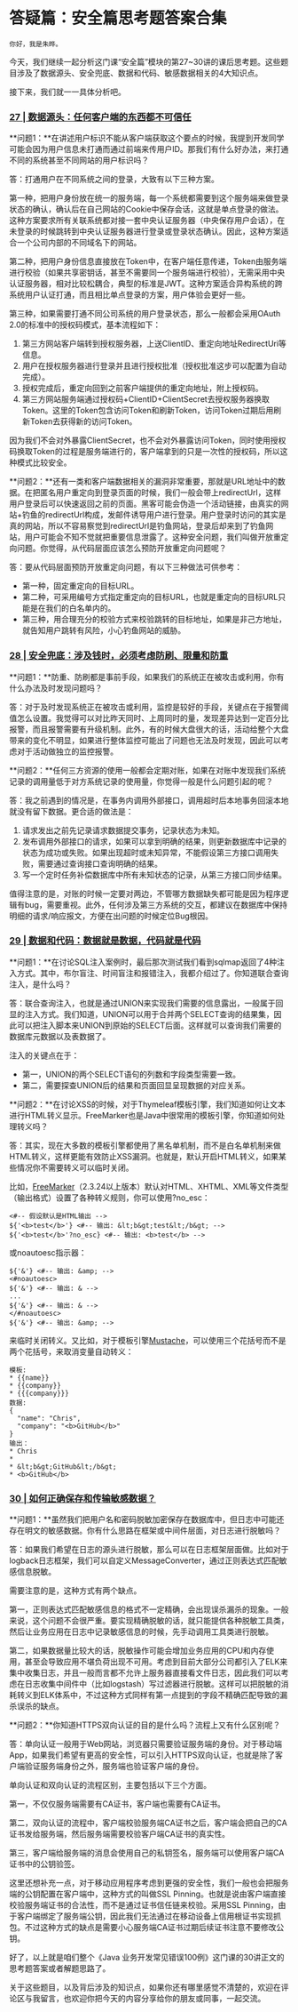 # 答疑篇：安全篇思考题答案合集

    你好，我是朱晔。

今天，我们继续一起分析这门课“安全篇”模块的第27~30讲的课后思考题。这些题目涉及了数据源头、安全兜底、数据和代码、敏感数据相关的4大知识点。

接下来，我们就一一具体分析吧。

### [27 | 数据源头：任何客户端的东西都不可信任](https://time.geekbang.org/column/article/235700)

**问题1：**在讲述用户标识不能从客户端获取这个要点的时候，我提到开发同学可能会因为用户信息未打通而通过前端来传用户ID。那我们有什么好办法，来打通不同的系统甚至不同网站的用户标识吗？

答：打通用户在不同系统之间的登录，大致有以下三种方案。

第一种，把用户身份放在统一的服务端，每一个系统都需要到这个服务端来做登录状态的确认，确认后在自己网站的Cookie中保存会话，这就是单点登录的做法。这种方案要求所有关联系统都对接一套中央认证服务器（中央保存用户会话），在未登录的时候跳转到中央认证服务器进行登录或登录状态确认。因此，这种方案适合一个公司内部的不同域名下的网站。

第二种，把用户身份信息直接放在Token中，在客户端任意传递，Token由服务端进行校验（如果共享密钥话，甚至不需要同一个服务端进行校验），无需采用中央认证服务器，相对比较松耦合，典型的标准是JWT。这种方案适合异构系统的跨系统用户认证打通，而且相比单点登录的方案，用户体验会更好一些。

第三种，如果需要打通不同公司系统的用户登录状态，那么一般都会采用OAuth 2.0的标准中的授权码模式，基本流程如下：

1.  第三方网站客户端转到授权服务器，上送ClientID、重定向地址RedirectUri等信息。
2.  用户在授权服务器进行登录并且进行授权批准（授权批准这步可以配置为自动完成）。
3.  授权完成后，重定向回到之前客户端提供的重定向地址，附上授权码。
4.  第三方网站服务端通过授权码+ClientID+ClientSecret去授权服务器换取Token。这里的Token包含访问Token和刷新Token，访问Token过期后用刷新Token去获得新的访问Token。

因为我们不会对外暴露ClientSecret，也不会对外暴露访问Token，同时使用授权码换取Token的过程是服务端进行的，客户端拿到的只是一次性的授权码，所以这种模式比较安全。

**问题2：**还有一类和客户端数据相关的漏洞非常重要，那就是URL地址中的数据。在把匿名用户重定向到登录页面的时候，我们一般会带上redirectUrl，这样用户登录后可以快速返回之前的页面。黑客可能会伪造一个活动链接，由真实的网站+钓鱼的redirectUrl构成，发邮件诱导用户进行登录。用户登录时访问的其实是真的网站，所以不容易察觉到redirectUrl是钓鱼网站，登录后却来到了钓鱼网站，用户可能会不知不觉就把重要信息泄露了。这种安全问题，我们叫做开放重定向问题。你觉得，从代码层面应该怎么预防开放重定向问题呢？

答：要从代码层面预防开放重定向问题，有以下三种做法可供参考：

*   第一种，固定重定向的目标URL。
*   第二种，可采用编号方式指定重定向的目标URL，也就是重定向的目标URL只能是在我们的白名单内的。
*   第三种，用合理充分的校验方式来校验跳转的目标地址，如果是非己方地址，就告知用户跳转有风险，小心钓鱼网站的威胁。

### [28 | 安全兜底：涉及钱时，必须考虑防刷、限量和防重](https://time.geekbang.org/column/article/237060)

**问题1：**防重、防刷都是事前手段，如果我们的系统正在被攻击或利用，你有什么办法及时发现问题吗？

答：对于及时发现系统正在被攻击或利用，监控是较好的手段，关键点在于报警阈值怎么设置。我觉得可以对比昨天同时、上周同时的量，发现差异达到一定百分比报警，而且报警需要有升级机制。此外，有的时候大盘很大的话，活动给整个大盘带来的变化不明显，如果进行整体监控可能出了问题也无法及时发现，因此可以考虑对于活动做独立的监控报警。

**问题2：**任何三方资源的使用一般都会定期对账，如果在对账中发现我们系统记录的调用量低于对方系统记录的使用量，你觉得一般是什么问题引起的呢？

答：我之前遇到的情况是，在事务内调用外部接口，调用超时后本地事务回滚本地就没有留下数据。更合适的做法是：

1.  请求发出之前先记录请求数据提交事务，记录状态为未知。
2.  发布调用外部接口的请求，如果可以拿到明确的结果，则更新数据库中记录的状态为成功或失败。如果出现超时或未知异常，不能假设第三方接口调用失败，需要通过查询接口查询明确的结果。
3.  写一个定时任务补偿数据库中所有未知状态的记录，从第三方接口同步结果。

值得注意的是，对账的时候一定要对两边，不管哪方数据缺失都可能是因为程序逻辑有bug，需要重视。此外，任何涉及第三方系统的交互，都建议在数据库中保持明细的请求/响应报文，方便在出问题的时候定位Bug根因。

### [29 | 数据和代码：数据就是数据，代码就是代码](https://time.geekbang.org/column/article/237139)

**问题1：**在讨论SQL注入案例时，最后那次测试我们看到sqlmap返回了4种注入方式。其中，布尔盲注、时间盲注和报错注入，我都介绍过了。你知道联合查询注入，是什么吗？

答：联合查询注入，也就是通过UNION来实现我们需要的信息露出，一般属于回显的注入方式。我们知道，UNION可以用于合并两个SELECT查询的结果集，因此可以把注入脚本来UNION到原始的SELECT后面。这样就可以查询我们需要的数据库元数据以及表数据了。

注入的关键点在于：

*   第一，UNION的两个SELECT语句的列数和字段类型需要一致。
*   第二，需要探查UNION后的结果和页面回显呈现数据的对应关系。

**问题2：**在讨论XSS的时候，对于Thymeleaf模板引擎，我们知道如何让文本进行HTML转义显示。FreeMarker也是Java中很常用的模板引擎，你知道如何处理转义吗？

答：其实，现在大多数的模板引擎都使用了黑名单机制，而不是白名单机制来做HTML转义，这样更能有效防止XSS漏洞。也就是，默认开启HTML转义，如果某些情况你不需要转义可以临时关闭。

比如，[FreeMarker](https://freemarker.apache.org/docs/dgui_misc_autoescaping.html)（2.3.24以上版本）默认对HTML、XHTML、XML等文件类型（输出格式）设置了各种转义规则，你可以使用?no\_esc：

```
<#-- 假设默认是HTML输出 -->
${'<b>test</b>'} <#-- 输出: &lt;b&gt;test&lt;/b&gt; -->
${'<b>test</b>'?no_esc} <#-- 输出: <b>test</b> -->

```

或noautoesc指示器：

```
${'&'} <#-- 输出: &amp; -->
<#noautoesc>
${'&'} <#-- 输出: & -->
...
${'&'} <#-- 输出: & -->
</#noautoesc>
${'&'} <#-- 输出: &amp; -->

```

来临时关闭转义。又比如，对于模板引擎[Mustache](https://mustache.github.io/mustache.5.html)，可以使用三个花括号而不是两个花括号，来取消变量自动转义：

```
模板:
* {{name}}
* {{company}}
* {{{company}}}
数据:
{
  "name": "Chris",
  "company": "<b>GitHub</b>"
}
输出：
* Chris
*
* &lt;b&gt;GitHub&lt;/b&gt;
* <b>GitHub</b>

```

### [30 | 如何正确保存和传输敏感数据？](https://time.geekbang.org/column/article/239150)

**问题1：**虽然我们把用户名和密码脱敏加密保存在数据库中，但日志中可能还存在明文的敏感数据。你有什么思路在框架或中间件层面，对日志进行脱敏吗？

答：如果我们希望在日志的源头进行脱敏，那么可以在日志框架层面做。比如对于logback日志框架，我们可以自定义MessageConverter，通过正则表达式匹配敏感信息脱敏。

需要注意的是，这种方式有两个缺点。

第一，正则表达式匹配敏感信息的格式不一定精确，会出现误杀漏杀的现象。一般来说，这个问题不会很严重。要实现精确脱敏的话，就只能提供各种脱敏工具类，然后让业务应用在日志中记录敏感信息的时候，先手动调用工具类进行脱敏。

第二，如果数据量比较大的话，脱敏操作可能会增加业务应用的CPU和内存使用，甚至会导致应用不堪负荷出现不可用。考虑到目前大部分公司都引入了ELK来集中收集日志，并且一般而言都不允许上服务器直接看文件日志，因此我们可以考虑在日志收集中间件中（比如logstash）写过滤器进行脱敏。这样可以把脱敏的消耗转义到ELK体系中，不过这种方式同样有第一点提到的字段不精确匹配导致的漏杀误杀的缺点。

**问题2：**你知道HTTPS双向认证的目的是什么吗？流程上又有什么区别呢？

答：单向认证一般用于Web网站，浏览器只需要验证服务端的身份。对于移动端App，如果我们希望有更高的安全性，可以引入HTTPS双向认证，也就是除了客户端验证服务端身份之外，服务端也验证客户端的身份。

单向认证和双向认证的流程区别，主要包括以下三个方面。

第一，不仅仅服务端需要有CA证书，客户端也需要有CA证书。

第二，双向认证的流程中，客户端校验服务端CA证书之后，客户端会把自己的CA证书发给服务端，然后服务端需要校验客户端CA证书的真实性。

第三，客户端给服务端的消息会使用自己的私钥签名，服务端可以使用客户端CA证书中的公钥验签。

这里还想补充一点，对于移动应用程序考虑到更强的安全性，我们一般也会把服务端的公钥配置在客户端中，这种方式的叫做SSL Pinning。也就是说由客户端直接校验服务端证书的合法性，而不是通过证书信任链来校验。采用SSL Pinning，由于客户端绑定了服务端公钥，因此我们无法通过在移动设备上信用根证书实现抓包。不过这种方式的缺点是需要小心服务端CA证书过期后续证书注意不要修改公钥。

好了，以上就是咱们整个《Java 业务开发常见错误100例》这门课的30讲正文的思考题答案或者解题思路了。

关于这些题目，以及背后涉及的知识点，如果你还有哪里感觉不清楚的，欢迎在评论区与我留言，也欢迎你把今天的内容分享给你的朋友或同事，一起交流。
    